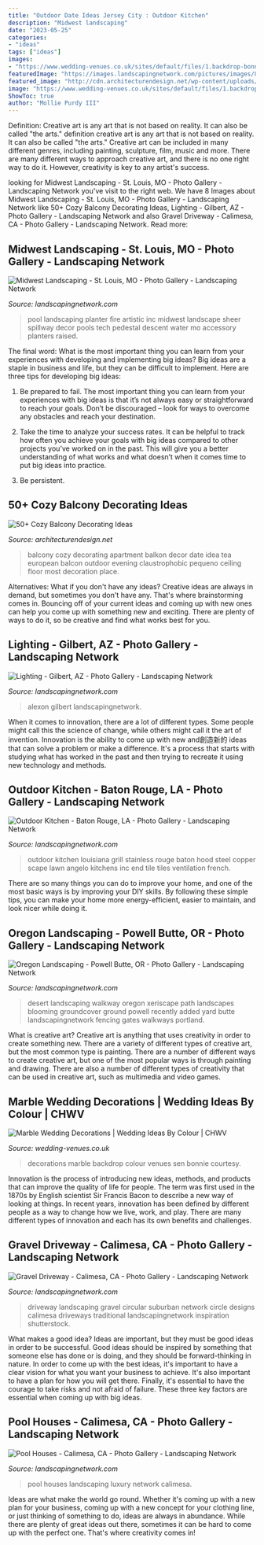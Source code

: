 ```yaml
---
title: "Outdoor Date Ideas Jersey City : Outdoor Kitchen"
description: "Midwest landscaping"
date: "2023-05-25"
categories:
- "ideas"
tags: ["ideas"]
images:
- "https://www.wedding-venues.co.uk/sites/default/files/1.backdrop-bonniesen-marble-wedding-decorations.jpg"
featuredImage: "https://images.landscapingnetwork.com/pictures/images/800x642Max/midwest-landscaping_54/fire-pedestal-pool-planter-sheer-descent-spillway-artistic-group-inc_5311.jpg"
featured_image: "http://cdn.architecturendesign.net/wp-content/uploads/2016/06/AD-Cozy-Balcony-Decorating-Ideas-17.jpg"
image: "https://www.wedding-venues.co.uk/sites/default/files/1.backdrop-bonniesen-marble-wedding-decorations.jpg"
ShowToc: true
author: "Mollie Purdy III"
---
```



Definition: Creative art is any art that is not based on reality. It can also be called "the arts."
definition creative art is any art that is not based on reality. It can also be called "the arts." Creative art can be included in many different genres, including painting, sculpture, film, music and more. There are many different ways to approach creative art, and there is no one right way to do it. However, creativity is key to any artist's success.

	

		
looking for Midwest Landscaping - St. Louis, MO - Photo Gallery - Landscaping Network you've visit to the right web. We have 8 Images about Midwest Landscaping - St. Louis, MO - Photo Gallery - Landscaping Network like 50+ Cozy Balcony Decorating Ideas, Lighting - Gilbert, AZ - Photo Gallery - Landscaping Network and also Gravel Driveway - Calimesa, CA - Photo Gallery - Landscaping Network. Read more:
		
    
## Midwest Landscaping - St. Louis, MO - Photo Gallery - Landscaping Network

<img loading=lazy src="https://images.landscapingnetwork.com/pictures/images/800x642Max/midwest-landscaping_54/fire-pedestal-pool-planter-sheer-descent-spillway-artistic-group-inc_5311.jpg" onerror="this.onerror=null;this.src='https://tse4.mm.bing.net/th?id=OIP.SS9juawXRdMMEmHNzMLmpgAAAA&amp;pid=15.1';" alt="Midwest Landscaping - St. Louis, MO - Photo Gallery - Landscaping Network">

_Source: landscapingnetwork.com_

>pool landscaping planter fire artistic inc midwest landscape sheer spillway decor pools tech pedestal descent water mo accessory planters raised. 

	

The final word: What is the most important thing you can learn from your experiences with developing and implementing big ideas?
Big ideas are a staple in business and life, but they can be difficult to implement. Here are three tips for developing big ideas:
1. Be prepared to fail. The most important thing you can learn from your experiences with big ideas is that it’s not always easy or straightforward to reach your goals. Don’t be discouraged – look for ways to overcome any obstacles and reach your destination.

2. Take the time to analyze your success rates. It can be helpful to track how often you achieve your goals with big ideas compared to other projects you’ve worked on in the past. This will give you a better understanding of what works and what doesn’t when it comes time to put big ideas into practice.

3. Be persistent.

    
## 50+ Cozy Balcony Decorating Ideas

<img loading=lazy src="http://cdn.architecturendesign.net/wp-content/uploads/2016/06/AD-Cozy-Balcony-Decorating-Ideas-17.jpg" onerror="this.onerror=null;this.src='https://tse4.mm.bing.net/th?id=OIP.pUdFRKV9O5BPNrFJg5fmWgHaKa&amp;pid=15.1';" alt="50+ Cozy Balcony Decorating Ideas">

_Source: architecturendesign.net_

>balcony cozy decorating apartment balkon decor date idea tea european balcon outdoor evening claustrophobic pequeno ceiling floor most decoration place. 

	

Alternatives: What if you don't have any ideas?
Creative ideas are always in demand, but sometimes you don't have any. That's where brainstorming comes in. Bouncing off of your current ideas and coming up with new ones can help you come up with something new and exciting. There are plenty of ways to do it, so be creative and find what works best for you.

    
## Lighting - Gilbert, AZ - Photo Gallery - Landscaping Network

<img loading=lazy src="https://images.landscapingnetwork.com/pictures/images/800x642Max/lighting_22/pool-lights-alexon-design-group_3398.jpg" onerror="this.onerror=null;this.src='https://tse4.mm.bing.net/th?id=OIP.sAASLou1KXpzCWA-4VFaagHaE7&amp;pid=15.1';" alt="Lighting - Gilbert, AZ - Photo Gallery - Landscaping Network">

_Source: landscapingnetwork.com_

>alexon gilbert landscapingnetwork. 

	

When it comes to innovation, there are a lot of different types. Some people might call this the science of change, while others might call it the art of invention. Innovation is the ability to come up with new and創造新的 ideas that can solve a problem or make a difference. It's a process that starts with studying what has worked in the past and then trying to recreate it using new technology and methods.

    
## Outdoor Kitchen - Baton Rouge, LA - Photo Gallery - Landscaping Network

<img loading=lazy src="https://images.landscapingnetwork.com/pictures/images/800x642Max/outdoor-kitchen_7/stainless-steel-grill-angelo-s-lawn-scape-of-louisiana-inc_1503.jpg" onerror="this.onerror=null;this.src='https://tse2.mm.bing.net/th?id=OIP.iYG7IESlfEKK9V_KkMeEpAHaE9&amp;pid=15.1';" alt="Outdoor Kitchen - Baton Rouge, LA - Photo Gallery - Landscaping Network">

_Source: landscapingnetwork.com_

>outdoor kitchen louisiana grill stainless rouge baton hood steel copper scape lawn angelo kitchens inc end tile tiles ventilation french. 

	

There are so many things you can do to improve your home, and one of the most basic ways is by improving your DIY skills. By following these simple tips, you can make your home more energy-efficient, easier to maintain, and look nicer while doing it.

    
## Oregon Landscaping - Powell Butte, OR - Photo Gallery - Landscaping Network

<img loading=lazy src="https://images.landscapingnetwork.com/pictures/images/800x642Max/oregon-landscaping_106/xeriscape-groundcover-blooming-desert-landscapes_9350.jpg" onerror="this.onerror=null;this.src='https://tse4.mm.bing.net/th?id=OIP.3aTsxKwGZaGdeTvtvGtyLQHaFK&amp;pid=15.1';" alt="Oregon Landscaping - Powell Butte, OR - Photo Gallery - Landscaping Network">

_Source: landscapingnetwork.com_

>desert landscaping walkway oregon xeriscape path landscapes blooming groundcover ground powell recently added yard butte landscapingnetwork fencing gates walkways portland. 

	

What is creative art?
Creative art is anything that uses creativity in order to create something new. There are a variety of different types of creative art, but the most common type is painting. There are a number of different ways to create creative art, but one of the most popular ways is through painting and drawing. There are also a number of different types of creativity that can be used in creative art, such as multimedia and video games.

    
## Marble Wedding Decorations | Wedding Ideas By Colour | CHWV

<img loading=lazy src="https://www.wedding-venues.co.uk/sites/default/files/1.backdrop-bonniesen-marble-wedding-decorations.jpg" onerror="this.onerror=null;this.src='https://tse3.mm.bing.net/th?id=OIP.EjJHxZUVcLadQ-wT_YaqGgHaLH&amp;pid=15.1';" alt="Marble Wedding Decorations | Wedding Ideas By Colour | CHWV">

_Source: wedding-venues.co.uk_

>decorations marble backdrop colour venues sen bonnie courtesy. 

	

Innovation is the process of introducing new ideas, methods, and products that can improve the quality of life for people. The term was first used in the 1870s by English scientist Sir Francis Bacon to describe a new way of looking at things. In recent years, innovation has been defined by different people as a way to change how we live, work, and play. There are many different types of innovation and each has its own benefits and challenges.

    
## Gravel Driveway - Calimesa, CA - Photo Gallery - Landscaping Network

<img loading=lazy src="https://images.landscapingnetwork.com/pictures/images/800x642Max/gravel-driveway_92/circular-gravel-driveway-landscaping-network_8187.jpg" onerror="this.onerror=null;this.src='https://tse2.mm.bing.net/th?id=OIP.Ltc3SJ14SEQ1LUhF_eUpiQHaE7&amp;pid=15.1';" alt="Gravel Driveway - Calimesa, CA - Photo Gallery - Landscaping Network">

_Source: landscapingnetwork.com_

>driveway landscaping gravel circular suburban network circle designs calimesa driveways traditional landscapingnetwork inspiration shutterstock. 

	

What makes a good idea?
Ideas are important, but they must be good ideas in order to be successful. Good ideas should be inspired by something that someone else has done or is doing, and they should be forward-thinking in nature. In order to come up with the best ideas, it's important to have a clear vision for what you want your business to achieve. It's also important to have a plan for how you will get there. Finally, it's essential to have the courage to take risks and not afraid of failure. These three key factors are essential when coming up with big ideas.

    
## Pool Houses - Calimesa, CA - Photo Gallery - Landscaping Network

<img loading=lazy src="https://images.landscapingnetwork.com/pictures/images/800x642Max/pool-houses_94/luxury-pool-house-landscaping-network_9388.jpg" onerror="this.onerror=null;this.src='https://tse4.mm.bing.net/th?id=OIP.i_5J4cmJYqvhKGy_KAtzoAAAAA&amp;pid=15.1';" alt="Pool Houses - Calimesa, CA - Photo Gallery - Landscaping Network">

_Source: landscapingnetwork.com_

>pool houses landscaping luxury network calimesa. 

	

Ideas are what make the world go round. Whether it's coming up with a new plan for your business, coming up with a new concept for your clothing line, or just thinking of something to do, ideas are always in abundance. While there are plenty of great ideas out there, sometimes it can be hard to come up with the perfect one. That's where creativity comes in!

